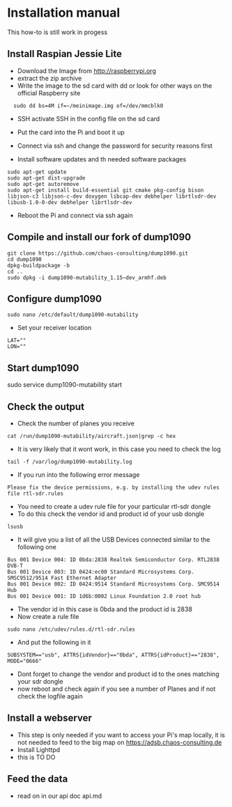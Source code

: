 # Installation manual
This how-to is still work in progess

## Install Raspian Jessie Lite
* Download the Image from http://raspberrypi.org
* extract the zip archive
* Write the image to the sd card with dd or look for other ways on the official Raspberry site

```
  sudo dd bs=4M if=~/meinimage.img of=/dev/mmcblk0
```

* SSH activate SSH in the config file on the sd card

* Put the card into the Pi and boot it up
* Connect via ssh and change the password for security reasons first
* Install software updates and th needed software packages

```
sudo apt-get update
sudo apt-get dist-upgrade
sudo apt-get autoremove
sudo apt-get install build-essential git cmake pkg-config bison libjson-c3 libjson-c-dev doxygen libcap-dev debhelper librtlsdr-dev libusb-1.0-0-dev debhelper librtlsdr-dev
```

* Reboot the Pi and connect via ssh again

## Compile and install our fork of dump1090
```
git clone https://github.com/chaos-consulting/dump1090.git
cd dump1090
dpkg-buildpackage -b
cd ..
sudo dpkg -i dump1090-mutability_1.15~dev_armhf.deb
```

## Configure dump1090

```
sudo nano /etc/default/dump1090-mutability
```
* Set your receiver location
```
LAT=""
LON=""
```

## Start dump1090
sudo service dump1090-mutability start

## Check the output
* Check the number of planes you receive

```
cat /run/dump1090-mutability/aircraft.json|grep -c hex
```
* It is very likely that it wont work, in this case you need to check the log

```
tail -f /var/log/dump1090-mutability.log
```
* If you run into the following error message
```
Please fix the device permissions, e.g. by installing the udev rules file rtl-sdr.rules
```
* You need to create a udev rule file for your particular rtl-sdr dongle
* To do this check the vendor id and product id of your usb dongle
```
lsusb
```
* It will give you a list of all the USB Devices connected similar to the following one
```
Bus 001 Device 004: ID 0bda:2838 Realtek Semiconductor Corp. RTL2838 DVB-T
Bus 001 Device 003: ID 0424:ec00 Standard Microsystems Corp. SMSC9512/9514 Fast Ethernet Adapter
Bus 001 Device 002: ID 0424:9514 Standard Microsystems Corp. SMC9514 Hub
Bus 001 Device 001: ID 1d6b:0002 Linux Foundation 2.0 root hub
```
* The vendor id in this case is 0bda and the product id is 2838
* Now create a rule file
```
sudo nano /etc/udev/rules.d/rtl-sdr.rules
```
* And put the following in it
```
SUBSYSTEM=="usb", ATTRS{idVendor}=="0bda", ATTRS{idProduct}=="2838",  MODE="0666"
```
* Dont forget to change the vendor and product id to the ones matching your sdr dongle
* now reboot and check again if you see a number of Planes and if not check the logfile again


## Install a webserver
* This step is only needed if you want to access your Pi's map locally, it is not needed to feed to the big map on https://adsb.chaos-consulting.de
* Install Lighttpd
* this is TO DO

## Feed the data
* read on in our api doc api.md
